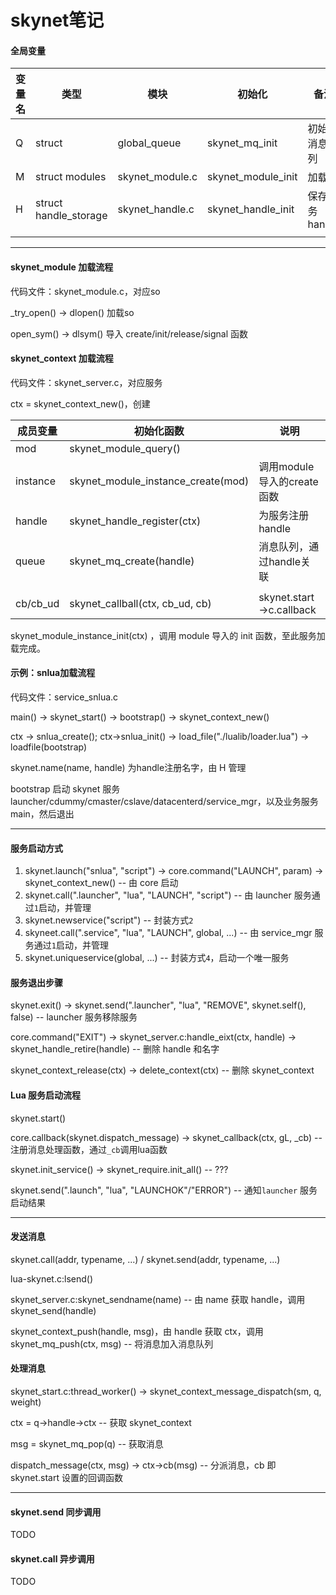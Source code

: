 # skynet笔记

#### 全局变量

| 变量名 | 类型                  | 模块            | 初始化             | 备注           |
| ------ | --------------------- | --------------- | ------------------ | -------------- |
| Q      | struct                | global_queue    | skynet_mq_init     | 初始化消息队列 |
| M      | struct modules        | skynet_module.c | skynet_module_init | 加载so         |
| H      | struct handle_storage | skynet_handle.c | skynet_handle_init | 保存服务handle |
|        |                       |                 |                    |                |

------

#### skynet_module 加载流程

代码文件：skynet_module.c，对应so

_try_open() -> dlopen() 加载so

open_sym() -> dlsym() 导入 create/init/release/signal 函数

#### skynet_context 加载流程

代码文件：skynet_server.c，对应服务

ctx = skynet_context_new()，创建

| 成员变量 | 初始化函数                         | 说明                       |
| -------- | ---------------------------------- | -------------------------- |
| mod      | skynet_module_query()              |                            |
| instance | skynet_module_instance_create(mod) | 调用module导入的create函数 |
| handle   | skynet_handle_register(ctx)        | 为服务注册handle           |
| queue    | skynet_mq_create(handle)           | 消息队列，通过handle关联   |
|          |                                    |                            |
| cb/cb_ud | skynet_callball(ctx, cb_ud, cb)    | skynet.start->c.callback   |

skynet_module_instance_init(ctx) ，调用 module 导入的 init 函数，至此服务加载完成。

#### 示例：snlua加载流程

代码文件：service_snlua.c

main() -> skynet_start() -> bootstrap() -> skynet_context_new()

ctx -> snlua_create();  ctx->snlua_init() -> load_file("./lualib/loader.lua") -> loadfile(bootstrap)

skynet.name(name, handle) 为handle注册名字，由 H 管理

bootstrap 启动 skynet 服务 launcher/cdummy/cmaster/cslave/datacenterd/service_mgr，以及业务服务 main，然后退出

------

#### 服务启动方式

1. skynet.launch("snlua", "script") -> core.command("LAUNCH", param) -> skynet_context_new()  -- 由 core 启动
2. skynet.call(".launcher", "lua", "LAUNCH", "script")  -- 由 launcher 服务通过`1`启动，并管理
3. skynet.newservice("script")  -- 封装方式`2`
4. skyneet.call(".service", "lua", "LAUNCH", global, ...) -- 由 service_mgr 服务通过`1`启动，并管理
5. skynet.uniqueservice(global, ...) -- 封装方式`4`，启动一个唯一服务

#### 服务退出步骤

skynet.exit() -> skynet.send(".launcher", "lua", "REMOVE", skynet.self(), false) -- launcher 服务移除服务

core.command("EXIT") -> skynet_server.c:handle_eixt(ctx, handle) -> skynet_handle_retire(handle) -- 删除 handle 和名字

skynet_context_release(ctx) -> delete_context(ctx) -- 删除 skynet_context

#### Lua 服务启动流程

skynet.start()

core.callback(skynet.dispatch_message) -> skynet_callback(ctx, gL, _cb) -- 注册消息处理函数，通过`_cb`调用lua函数

skynet.init_service() -> skynet_require.init_all() -- ???

skynet.send(".launch", "lua", "LAUNCHOK"/"ERROR") -- 通知`launcher` 服务启动结果

------

#### 发送消息

skynet.call(addr, typename, ...) / skynet.send(addr, typename, ...)

lua-skynet.c:lsend()

skynet_server.c:skynet_sendname(name) -- 由 name 获取 handle，调用 skynet_send(handle)

skynet_context_push(handle, msg)，由 handle 获取 ctx，调用 skynet_mq_push(ctx, msg) -- 将消息加入消息队列

#### 处理消息

skynet_start.c:thread_worker() -> skynet_context_message_dispatch(sm, q, weight)

ctx = q->handle->ctx -- 获取 skynet_context

msg = skynet_mq_pop(q) -- 获取消息

dispatch_message(ctx, msg) -> ctx->cb(msg) -- 分派消息，cb 即 skynet.start 设置的回调函数

------

#### skynet.send 同步调用

TODO

#### skynet.call 异步调用

TODO